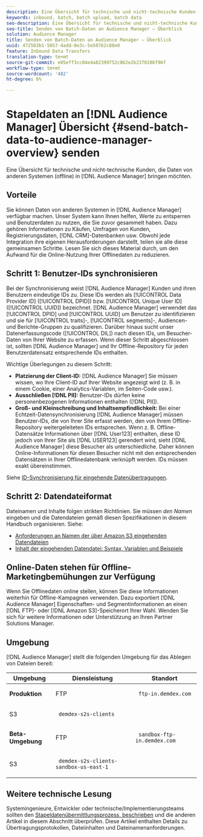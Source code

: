 ```yaml
---
description: Eine Übersicht für technische und nicht-technische Kunden, die Daten aus anderen Systemen (offline) in den Audience Manager bringen möchten.
keywords: inbound, batch, batch upload, batch data
seo-description: Eine Übersicht für technische und nicht-technische Kunden, die Daten aus anderen Systemen (offline) in den Audience Manager bringen möchten. Verwenden Sie dazu die Option zum Hochladen von Stapeln in Audience Manager.
seo-title: Senden von Batch-Daten an Audience Manager – Überblick
solution: Audience Manager
title: Senden von Batch-Daten an Audience Manager – Überblick
uuid: 472583b1-5057-4add-8e3c-5e50762c88e0
feature: Inbound Data Transfers
translation-type: tm+mt
source-git-commit: e05eff3cc04e4a82399752c862e2b2370286f96f
workflow-type: tm+mt
source-wordcount: '482'
ht-degree: 6%

---
```



# Stapeldaten an [!DNL Audience Manager] Übersicht {#send-batch-data-to-audience-manager-overview} senden

Eine Übersicht für technische und nicht-technische Kunden, die Daten von anderen Systemen (offline) in [!DNL Audience Manager] bringen möchten.

## Vorteile

Sie können Daten von anderen Systemen in [!DNL Audience Manager] verfügbar machen. Unser System kann Ihnen helfen, Werte zu entsperren und Benutzerdaten zu nutzen, die Sie zuvor gesammelt haben. Dazu gehören Informationen zu Käufen, Umfragen von Kunden, Registrierungsdaten, [!DNL CRM]-Datenbanken usw. Obwohl jede Integration ihre eigenen Herausforderungen darstellt, teilen sie alle diese gemeinsamen Schritte. Lesen Sie sich dieses Material durch, um den Aufwand für die Online-Nutzung Ihrer Offlinedaten zu reduzieren.

## Schritt 1: Benutzer-IDs synchronisieren

Bei der Synchronisierung weist [!DNL Audience Manager] Kunden und ihren Benutzern eindeutige IDs zu. Diese IDs werden als [!UICONTROL Data Provider ID] ([!UICONTROL DPID]) bzw. [!UICONTROL Unique User ID] ([!UICONTROL UUID]) bezeichnet. [!DNL Audience Manager] verwendet das  [!UICONTROL DPID] und  [!UICONTROL UUID] um Benutzer zu identifizieren und sie für  [!UICONTROL traits]-,  [!UICONTROL segments]-, Audiencen- und Berichte-Gruppen zu qualifizieren. Darüber hinaus sucht unser Datenerfassungscode ([!UICONTROL DIL]) nach diesen IDs, um Besucher-Daten von Ihrer Website zu erfassen. Wenn dieser Schritt abgeschlossen ist, sollten [!DNL Audience Manager] und Ihr Offline-Repository für jeden Benutzerdatensatz entsprechende IDs enthalten.

Wichtige Überlegungen zu diesem Schritt:

* **Platzierung der Client-ID:** [!DNL Audience Manager] Sie müssen wissen, wo Ihre Client-ID auf Ihrer Website angezeigt wird (z. B. in einem Cookie, einer Analytics-Variablen, im Seiten-Code usw.).
* **Ausschließen  [!DNL PII]:** Benutzer-IDs dürfen keine personenbezogenen Informationen enthalten ([!DNL PII]).
* **Groß- und Kleinschreibung und Inhaltsempfindlichkeit:** Bei einer Echtzeit-Datensynchronisierung  [!DNL Audience Manager] müssen Benutzer-IDs, die von Ihrer Site erfasst werden, den von Ihrem Offline-Repository weitergeleiteten IDs entsprechen. Wenn z. B. Offline-Datensätze Informationen über [!DNL User123] enthalten, diese ID jedoch von Ihrer Site als [!DNL USER123] gerendert wird, sieht [!DNL Audience Manager] diese Besucher als unterschiedliche. Daher können Online-Informationen für diesen Besucher nicht mit den entsprechenden Datensätzen in Ihrer Offlinedatenbank verknüpft werden. IDs müssen exakt übereinstimmen.

Siehe [ID-Synchronisierung für eingehende Datenübertragungen](../../../integration/sending-audience-data/batch-data-transfer-explained/id-sync-http.md).

## Schritt 2: Datendateiformat

Dateinamen und Inhalte folgen strikten Richtlinien. Sie müssen *den Namen* eingeben und die Datendateien gemäß diesen Spezifikationen in diesem Handbuch organisieren. Siehe:

* [Anforderungen an Namen der über Amazon S3 eingehenden Datendateien](../../../integration/sending-audience-data/batch-data-transfer-explained/inbound-s3-filenames.md)
* [Inhalt der eingehenden Datendatei: Syntax, Variablen und Beispiele](../../../integration/sending-audience-data/batch-data-transfer-explained/inbound-file-contents.md)

## Online-Daten stehen für Offline-Marketingbemühungen zur Verfügung

Wenn Sie Offlinedaten online stellen, können Sie diese Informationen weiterhin für Offline-Kampagnen verwenden. Dazu exportiert [!DNL Audience Manager] Eigenschaften- und Segmentinformationen an einen [!DNL FTP]- oder [!DNL Amazon S3]-Speicherort Ihrer Wahl. Wenden Sie sich für weitere Informationen oder Unterstützung an Ihren Partner Solutions Manager.

## Umgebung

[!DNL Audience Manager] stellt die folgenden Umgebung für das Ablegen von Dateien bereit:

<table id="table_A61AA64578944B23B5A7355F2A76E882"> 
 <thead> 
  <tr> 
   <th colname="col1" class="entry"> Umgebung </th> 
   <th colname="col02" class="entry"> Diensleistung </th> 
   <th colname="col2" class="entry"> Standort </th> 
  </tr> 
 </thead>
 <tbody> 
  <tr> 
   <td colname="col1" morerows="1"> <b>Produktion</b> </td> 
   <td colname="col02"> FTP </td> 
   <td colname="col2"> <p> <code> ftp-in.demdex.com</code> </p> </td> 
  </tr> 
  <tr> 
   <td colname="col02"> S3 </td> 
   <td colname="col2"> <p> <code> demdex-s2s-clients</code> </p> </td> 
  </tr> 
  <tr> 
   <td colname="col1" morerows="1"> <b>Beta-Umgebung</b> </td> 
   <td colname="col02"> FTP </td> 
   <td colname="col2"> <p><code> sandbox-ftp-in.demdex.com</code> </p> </td> 
  </tr> 
  <tr> 
   <td colname="col02"> S3 </td> 
   <td colname="col2"> <p> <code> demdex-s2s-clients-sandbox-us-east-1</code> </p> </td> 
  </tr> 
 </tbody> 
</table>

## Weitere technische Lesung

Systemingenieure, Entwickler oder technische/Implementierungsteams sollten den [Stapeldatenübermittlungsprozess, beschrieben](../../../integration/sending-audience-data/batch-data-transfer-explained/batch-data-transfer-explained.md) und die anderen Artikel in diesem Abschnitt überprüfen. Diese Artikel enthalten Details zu Übertragungsprotokollen, Dateiinhalten und Dateinamenanforderungen.
